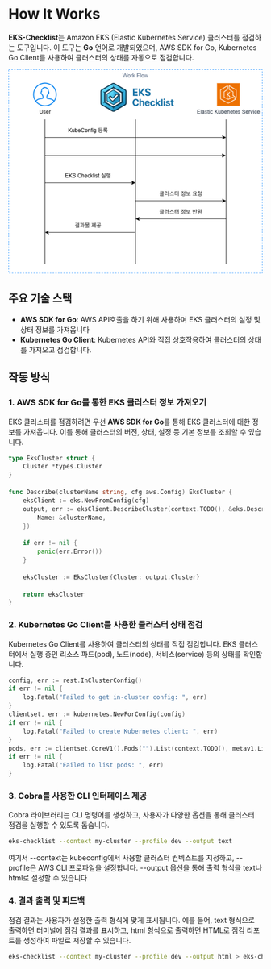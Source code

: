 # How It Works

**EKS-Checklist**는 Amazon EKS (Elastic Kubernetes Service) 클러스터를 점검하는 도구입니다. 이 도구는 **Go** 언어로 개발되었으며, AWS SDK for Go, Kubernetes Go Client를 사용하여 클러스터의 상태를 자동으로 점검합니다.

![Work Flow](../images/workflow.png)

## 주요 기술 스택

- **AWS SDK for Go**: AWS API호출을 하기 위해 사용하며 EKS 클러스터의 설정 및 상태 정보를 가져옵니다
- **Kubernetes Go Client**: Kubernetes API와 직접 상호작용하여 클러스터의 상태를 가져오고 점검합니다.

## 작동 방식

### 1. **AWS SDK for Go를 통한 EKS 클러스터 정보 가져오기**

EKS 클러스터를 점검하려면 우선 **AWS SDK for Go**를 통해 EKS 클러스터에 대한 정보를 가져옵니다. 이를 통해 클러스터의 버전, 상태, 설정 등 기본 정보를 조회할 수 있습니다.

```go
type EksCluster struct {
	Cluster *types.Cluster
}

func Describe(clusterName string, cfg aws.Config) EksCluster {
	eksClient := eks.NewFromConfig(cfg)
	output, err := eksClient.DescribeCluster(context.TODO(), &eks.DescribeClusterInput{
		Name: &clusterName,
	})

	if err != nil {
		panic(err.Error())
	}

	eksCluster := EksCluster{Cluster: output.Cluster}

	return eksCluster
}
```

### 2. **Kubernetes Go Client를 사용한 클러스터 상태 점검**

Kubernetes Go Client를 사용하여 클러스터의 상태를 직접 점검합니다. EKS 클러스터에서 실행 중인 리소스 파드(pod), 노드(node), 서비스(service) 등의 상태를 확인합니다.

```go
config, err := rest.InClusterConfig()
if err != nil {
    log.Fatal("Failed to get in-cluster config: ", err)
}
clientset, err := kubernetes.NewForConfig(config)
if err != nil {
    log.Fatal("Failed to create Kubernetes client: ", err)
}
pods, err := clientset.CoreV1().Pods("").List(context.TODO(), metav1.ListOptions{})
if err != nil {
    log.Fatal("Failed to list pods: ", err)
}
```

### 3. **Cobra를 사용한 CLI 인터페이스 제공**

Cobra 라이브러리는 CLI 명령어를 생성하고, 사용자가 다양한 옵션을 통해 클러스터 점검을 실행할 수 있도록 돕습니다.

```bash
eks-checklist --context my-cluster --profile dev --output text 
```
여기서 --context는 kubeconfig에서 사용할 클러스터 컨텍스트를 지정하고, --profile은 AWS CLI 프로파일을 설정합니다. --output 옵션을 통해 출력 형식을 text나 html로 설정할 수 있습니다

### 4. **결과 출력 및 피드백**

점검 결과는 사용자가 설정한 출력 형식에 맞게 표시됩니다. 예를 들어, text 형식으로 출력하면 터미널에 점검 결과를 표시하고, html 형식으로 출력하면 HTML로 점검 리포트를 생성하여 파일로 저장할 수 있습니다.

```bash
eks-checklist --context my-cluster --profile dev --output html > eks-checklist-report.html
```